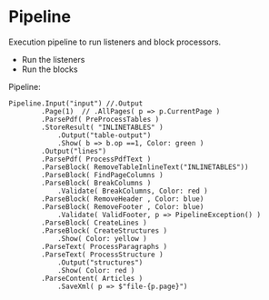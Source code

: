 # Pipeline #

Execution pipeline to run listeners and block processors.

- Run the listeners
- Run the blocks

Pipeline:

    Pipeline.Input("input") //.Output
            .Page(1)  // .AllPages( p => p.CurrentPage )
            .ParsePdf( PreProcessTables )             
            .StoreResult( "INLINETABLES" )
                .Output("table-output")
                .Show( b => b.op ==1, Color: green )
            .Output("lines")
            .ParsePdf( ProcessPdfText )
            .ParseBlock( RemoveTableInlineText("INLINETABLES"))
            .ParseBlock( FindPageColumns )
            .ParseBlock( BreakColumns )
                .Validate( BreakColumns, Color: red )
            .ParseBlock( RemoveHeader , Color: blue)
            .ParseBlock( RemoveFooter , Color: blue)
                .Validate( ValidFooter, p => PipelineException() )
            .ParseBlock( CreateLines )
            .ParseBlock( CreateStructures )
                .Show( Color: yellow )
            .ParseText( ProcessParagraphs )
            .ParseText( ProcessStructure )
                .Output("structures")
                .Show( Color: red )
            .ParseContent( Articles )
                .SaveXml( p => $"file-{p.page}")


            